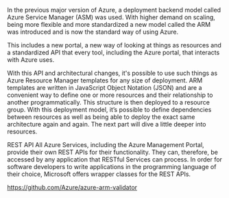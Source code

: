 In the previous major version of Azure, a deployment backend model called Azure Service Manager (ASM) was used. With higher demand on scaling, being more flexible and more standardized a new model called the ARM was introduced and is now the standard way of
using Azure. 

This includes a new portal, a new way of looking at things as resources and a standardized API that every tool, including the Azure portal, that interacts with Azure uses. 

With this API and architectural changes, it's possible to use such things as Azure Resource Manager templates for any size of deployment. ARM templates are written in JavaScript Object Notation (JSON) and are a convenient way to define one or more resources and their relationship to another programmatically. This structure is then deployed to a resource group.
With this deployment model, it’s possible to define dependencies between resources as well as being able to deploy the exact same architecture again and again. The next part will dive a little deeper into resources. 

REST API
All Azure Services, including the Azure Management Portal, provide their own REST APIs for their functionality. They can, therefore, be accessed by any application that RESTful Services can process. 
In order for software developers to write applications in the programming language of their choice, Microsoft offers wrapper classes for the REST APIs. 

https://github.com/Azure/azure-arm-validator

